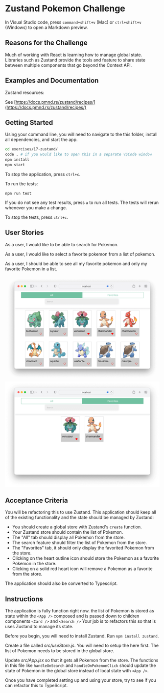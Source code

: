 # Zustand Pokemon Challenge

In Visual Studio code, press `command+shift+v` (Mac) or `ctrl+shift+v` (Windows) to open a Markdown preview.

## Reasons for the Challenge

Much of working with React is learning how to manage global state. Libraries such as Zustand provide the tools and feature to share state between multiple components that go beyond the Context API.

## Examples and Documentation

Zustand resources:

See [https://docs.pmnd.rs/zustand/recipes/](https://docs.pmnd.rs/zustand/recipes/)

## Getting Started

Using your command line, you will need to navigate to the this folder, install all dependencies, and start the app.

```bash
cd exercises/17-zustand/
code . # if you would like to open this in a separate VSCode window
npm install
npm start
```

To stop the application, press `ctrl+c`.

To run the tests:

```shell
npm run test
```

If you do not see any test results, press `a` to run all tests. The tests will rerun whenever you make a change.

To stop the tests, press `ctrl+c`.

## User Stories

As a user, I would like to be able to search for Pokemon.

As a user, I would like to select a favorite pokemon from a list of pokemon.

As a user, I should be able to see all my favorite pokemon and only my favorite Pokemon in a list.

![A list of all the Pokemon when the "All" tab is selected](all-pokemon.png)
![A list of the favorite Pokemon when the "Favorite" tab is selected](favorite-pokemon.png)

## Acceptance Criteria

You will be refactoring this to use Zustand. This application should keep all of the existing functionality and the state should be managed by Zustand:

- You should create a global store with Zustand's `create` function.
- Your Zustand store should contain the list of Pokemon.
- The "All" tab should display all Pokemon from the store.
- The search feature should filter the list of Pokemon from the store.
- The "Favorites" tab, it should only display the favorited Pokemon from the store.
- Clicking on the heart outline icon should store the Pokemon as a favorite Pokemon in the store.
- Clicking on a solid red heart icon will remove a Pokemon as a favorite from the store.

The application should also be converted to Typescript.

## Instructions

The application is fully function right now. the list of Pokemon is stored as state within the `<App />` composed and is passed down to children components `<Card />` and `<Search />` Your job is to refactors this so that is uses Zustand to manage its state.

Before you begin, you will need to install Zustand. Run `npm install zustand`.

Create a file called _src/useStore.js_. You will need to setup the here first. The list of Pokemon needs to be stored in the global store.

Update _src/App.jsx_ so that it gets all Pokemon from the store. The functions in this file like `handleOnSearch` and `handleOnPokemonClick` should update the state of Pokemon in the global store instead of local state with `<App />`.

Once you have completed setting up and using your store, try to see if you can refactor this to TypeScript.
